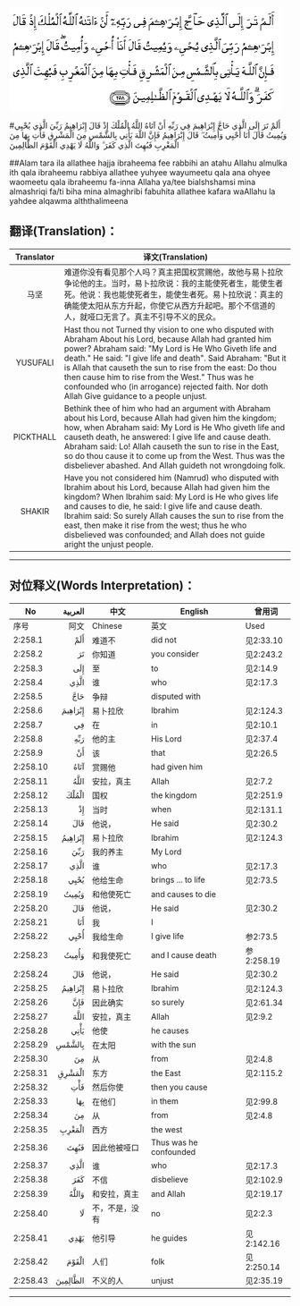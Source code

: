 ![002:258](images/002_258.gif)

#أَلَمْ تَرَ إِلَى الَّذِي حَاجَّ إِبْرَاهِيمَ فِي رَبِّهِ أَنْ آتَاهُ اللَّهُ الْمُلْكَ إِذْ قَالَ إِبْرَاهِيمُ رَبِّيَ الَّذِي يُحْيِي وَيُمِيتُ قَالَ أَنَا أُحْيِي وَأُمِيتُ ۖ قَالَ إِبْرَاهِيمُ فَإِنَّ اللَّهَ يَأْتِي بِالشَّمْسِ مِنَ الْمَشْرِقِ فَأْتِ بِهَا مِنَ الْمَغْرِبِ فَبُهِتَ الَّذِي كَفَرَ ۗ وَاللَّهُ لَا يَهْدِي الْقَوْمَ الظَّالِمِينَ 

##Alam tara ila allathee hajja ibraheema fee rabbihi an atahu Allahu almulka ith qala ibraheemu rabbiya allathee yuhyee wayumeetu qala ana ohyee waomeetu qala ibraheemu fa-inna Allaha ya/tee bialshshamsi mina almashriqi fa/ti biha mina almaghribi fabuhita allathee kafara waAllahu la yahdee alqawma alththalimeena 

## 翻译(Translation)：

| Translator | 译文(Translation)                                            |
| :--------: | ------------------------------------------------------------ |
|    马坚    | 难道你没有看见那个人吗？真主把国权赏赐他，故他与易卜拉欣争论他的主。当时，易卜拉欣说：我的主能使死者生，能使生者死。他说：我也能使死者生，能使生者死。易卜拉欣说：真主的确能使太阳从东方升起，你使它从西方升起吧。那个不信道的人，就哑口无言了。真主不引导不义的民众。 |
|  YUSUFALI  | Hast thou not Turned thy vision to one who disputed with Abraham About his Lord, because Allah had granted him power? Abraham said: "My Lord is He Who Giveth life and death." He said: "I give life and death". Said Abraham: "But it is Allah that causeth the sun to rise from the east: Do thou then cause him to rise from the West." Thus was he confounded who (in arrogance) rejected faith. Nor doth Allah Give guidance to a people unjust. |
| PICKTHALL  | Bethink thee of him who had an argument with Abraham about his Lord, because Allah had given him the kingdom; how, when Abraham said: My Lord is He Who giveth life and causeth death, he answered: I give life and cause death. Abraham said: Lo! Allah causeth the sun to rise in the East, so do thou cause it to come up from the West. Thus was the disbeliever abashed. And Allah guideth not wrongdoing folk. |
|   SHAKIR   | Have you not considered him (Namrud) who disputed with Ibrahim about his Lord, because Allah had given him the kingdom? When Ibrahim said: My Lord is He who gives life and causes to die, he said: I give life and cause death. Ibrahim said: So surely Allah causes the sun to rise from the east, then make it rise from the west; thus he who disbelieved was confounded; and Allah does not guide aright the unjust people. |

---

## 对位释义(Words Interpretation)：

| No   | العربية | 中文    | English | 曾用词 |
| ---- | ------: | ------- | ------- | ------ |
| 序号 |    阿文 | Chinese | 英文    | Used   |
| 2:258.1  | أَلَمْ      | 难道不         | did not                | 见2:33.10  |
| 2:258.2  | تَرَ       | 你知道         | you consider           | 见2:243.2  |
| 2:258.3  | إِلَى      | 至             | to                     | 见2:14.9   |
| 2:258.4  | الَّذِي     | 谁             | who                    | 见2:17.3   |
| 2:258.5  | حَاجَّ      | 争辩           | disputed with          |            |
| 2:258.6  | إِبْرَاهِيمَ  | 易卜拉欣       | Ibrahim                | 见2:124.3  |
| 2:258.7  | فِي       | 在             | in                     | 见2:10.1   |
| 2:258.8  | رَبِّهِ      | 他的主         | His Lord               | 见2:37.4   |
| 2:258.9  | أَنْ       | 该             | that                   | 见2:26.5   |
| 2:258.10 | آتَاهُ     | 赏赐他         | had given him          |            |
| 2:258.11 | اللَّهُ     | 安拉，真主     | Allah                  | 见2:7.2 |
| 2:258.12 | الْمُلْكَ    | 国权           | the kingdom            | 见2:251.9  |
| 2:258.13 | إِذْ       | 当时           | when                   | 见2:131.1  |
| 2:258.14 | قَالَ      | 他说，         | He said                | 见2:30.2   |
| 2:258.15 | إِبْرَاهِيمُ  | 易卜拉欣       | Ibrahim                | 见2:124.3  |
| 2:258.16 | رَبِّيَ      | 我的养主       | My Lord                |            |
| 2:258.17 | الَّذِي     | 谁             | who                    | 见2:17.3   |
| 2:258.18 | يُحْيِي     | 他给生命       | brings ... to life     | 见2:73.5   |
| 2:258.19 | وَيُمِيتُ    | 和他使死亡     | and causes to die      |            |
| 2:258.20 | قَالَ      | 他说，         | He said                | 见2:30.2   |
| 2:258.21 | أَنَا      | 我             | I                      |            |
| 2:258.22 | أُحْيِي     | 我给生命       | I give life            | 参2:73.5   |
| 2:258.23 | وَأُمِيتُ    | 和我使死亡     | and I cause death      | 参2:258.19 |
| 2:258.24 | قَالَ      | 他说，         | He said                | 见2:30.2   |
| 2:258.25 | إِبْرَاهِيمُ  | 易卜拉欣       | Ibrahim                | 见2:124.3  |
| 2:258.26 | فَإِنَّ      | 因此确实       | so surely              | 见2:61.34  |
| 2:258.27 | اللَّهَ     | 安拉，真主     | Allah                  | 见2:9.2 |
| 2:258.28 | يَأْتِي     | 他使           | he causes              |            |
| 2:258.29 | بِالشَّمْسِ   | 在太阳         | with the sun           |            |
| 2:258.30 | مِنَ       | 从             | from                   | 见2:4.8    |
| 2:258.31 | الْمَشْرِقِ   | 东方           | the East               | 见2:115.2  |
| 2:258.32 | فَأْتِ      | 然后你使       | then you cause         |            |
| 2:258.33 | بِهَا      | 在他们         | in them                | 见2:99.8   |
| 2:258.34 | مِنَ       | 从             | from                   | 见2:4.8    |
| 2:258.35 | الْمَغْرِبِ   | 西方           | the west               |            |
| 2:258.36 | فَبُهِتَ     | 因此他被哑口   | Thus was he confounded |            |
| 2:258.37 | الَّذِي     | 谁             | who                    | 见2:17.3   |
| 2:258.38 | كَفَرَ      | 不信           | disbelieve             | 见2:102.9  |
| 2:258.39 | وَاللَّهُ    | 和安拉，真主   | and Allah              | 见2:19.17  |
| 2:258.40 | لَا       | 不，不是，没有 | no                     | 见2:2.3    |
| 2:258.41 | يَهْدِي     | 他引导         | he guides              | 见2:142.16 |
| 2:258.42 | الْقَوْمَ    | 人们           | folk                   | 见2:250.14 |
| 2:258.43 | الظَّالِمِينَ | 不义的人       | unjust                 | 见2:35.19  |

---
